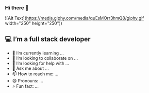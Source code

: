 ### Hi there 👋 
![Alt Text](https://media.giphy.com/media/quEsMOrr3hmQ8/giphy.gif  width="250" height="250"))



## :computer: I’m a full stack developer
- 🌱 I’m currently learning ...
- 👯 I’m looking to collaborate on ...
- 🤔 I’m looking for help with ...
- 💬 Ask me about ...
- 📫 How to reach me: ...
- 😄 Pronouns: ...
- ⚡ Fun fact: ...

